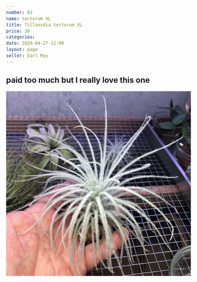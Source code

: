 ```yaml
---
number: 83
name: tectorum XL
title: Tillansdia tectorum XL
price: 30
categories: 
date: 2020-04-27 12:00
layout: page
seller: Earl May
---
```

## paid too much but I really love this one

!["Tillandsia tectorum"](/i/IMG_6138.jpeg "Tillandsia tectorum")
